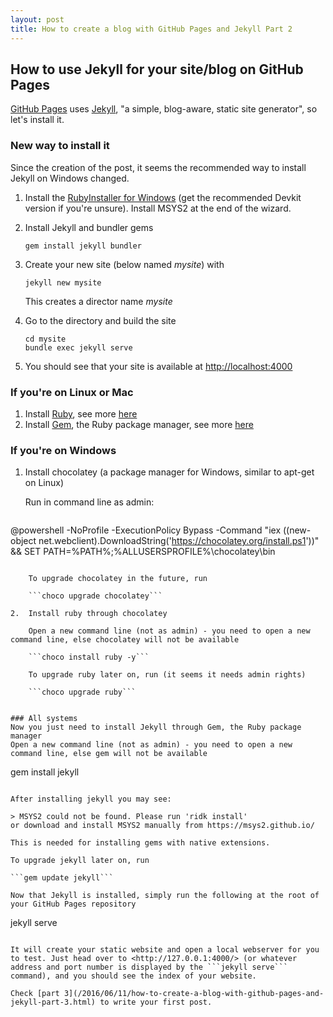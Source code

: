 ```yaml
---
layout: post
title: How to create a blog with GitHub Pages and Jekyll Part 2
---
```


How to use Jekyll for your site/blog on GitHub Pages
----------------------------------------------------

[GitHub Pages](https://pages.github.com/) uses [Jekyll](https://jekyllrb.com/), "a simple, blog-aware, static site generator", so let's install it.

### New way to install it

Since the creation of the post, it seems the recommended way to install Jekyll on Windows changed.

1.	Install the [RubyInstaller for Windows](https://rubyinstaller.org/) (get the recommended Devkit version if you're unsure). Install MSYS2 at the end of the wizard.
2.	Install Jekyll and bundler gems

	```gem install jekyll bundler```

3.	Create your new site (below named _mysite_) with 

	```jekyll new mysite```

	This creates a director name _mysite_

4.	Go to the directory and build the site

	```
	cd mysite
	bundle exec jekyll serve
	```

5.	You should see that your site is available at <http://localhost:4000>

### If you're on Linux or Mac
1.	Install [Ruby](https://www.ruby-lang.org/), see more [here](https://www.ruby-lang.org/en/downloads/)
2.	Install [Gem](https://rubygems.org/), the Ruby package manager, see more [here](https://rubygems.org/pages/download)

### If you're on Windows

1.	Install chocolatey (a package manager for Windows, similar to apt-get on Linux)

    Run in command line as admin:

    ```
@powershell -NoProfile -ExecutionPolicy Bypass -Command "iex ((new-object net.webclient).DownloadString('https://chocolatey.org/install.ps1'))" && SET PATH=%PATH%;%ALLUSERSPROFILE%\chocolatey\bin
```

    To upgrade chocolatey in the future, run

    ```choco upgrade chocolatey```

2.	Install ruby through chocolatey

    Open a new command line (not as admin) - you need to open a new command line, else chocolatey will not be available

    ```choco install ruby -y```

    To upgrade ruby later on, run (it seems it needs admin rights)

    ```choco upgrade ruby```


### All systems
Now you just need to install Jekyll through Gem, the Ruby package manager
Open a new command line (not as admin) - you need to open a new command line, else gem will not be available

```
gem install jekyll
```

After installing jekyll you may see:

> MSYS2 could not be found. Please run 'ridk install'
or download and install MSYS2 manually from https://msys2.github.io/

This is needed for installing gems with native extensions.

To upgrade jekyll later on, run

```gem update jekyll```

Now that Jekyll is installed, simply run the following at the root of your GitHub Pages repository

```
jekyll serve
```

It will create your static website and open a local webserver for you to test. Just head over to <http://127.0.0.1:4000/> (or whatever address and port number is displayed by the ```jekyll serve``` command), and you should see the index of your website.

Check [part 3](/2016/06/11/how-to-create-a-blog-with-github-pages-and-jekyll-part-3.html) to write your first post.